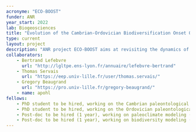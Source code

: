 ```yaml
---
acronyme: "ECO-BOOST"
funder: ANR
year_start: 2022
lab: Biogeosciences
title: "Evolution of the Cambrian-Ordovician Biodiversification Onset Over Space and Time"
type: current
layout: project
description: "ANR project ECO-BOOST aims at revisiting the dynamics of Early Paleozoic biodiversifications using data and climate-biodiversity models. PI: B. Lefebvre. Partners: T. Servais, G. Beaugrand, A. Pohl."
collaborators:
    - Bertrand Lefebvre
      url: "http://lgltpe.ens-lyon.fr/annuaire/lefebvre-bertrand"
    - Thomas Servais
      url: "https://eep.univ-lille.fr/user/thomas.servais/"
    - Gregory Beaugrand
      url: "https://pro.univ-lille.fr/gregory-beaugrand/"
    - name: apohl
fellows: 
    - PhD student to be hired, working on the Cambrian paleontological database (UMR 5276 Lyon)
    - PhD student to be hired, working on the Ordovician paleontological database (UMR 8198 Lille)
    - Post-doc to be hired (1 year), working on paleoclimate modeling (UMR 6282 Dijon)
    - Post-doc to be hired (1 year), working on biodiversity modeling (UMR 8187 Wimereux)
---
```

